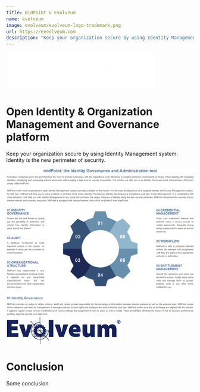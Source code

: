 ```yaml
---
title: midPoint & Evolveum
name: evolveum
image: evolveum/evolveum-logo-trademark.png
url: https://eveolveum.com
description: "Keep your organization secure by using Identity Management system: Identity is the new perimeter of security."
---
```


<img style="background-color:#4E769A" src="evolveum/midPoint.png"/>

# Open Identity & Organization Management and Governance platform
Keep your organization secure by using Identity Management system: Identity is the new perimeter of security.

![](evolveum/midPointSummary.png)
![](evolveum/evolveum-logo-trademark.png)

# Conclusion
Some conclusion

